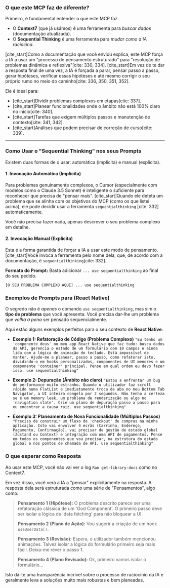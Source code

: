 ### O que este MCP faz de diferente?

Primeiro, é fundamental entender o que este MCP faz.

  * O **Context7** (que já usámos) é uma ferramenta para *buscar dados* (documentação atualizada).
  * O **Sequential Thinking** é uma ferramenta para *mudar como a IA raciocina*.

[cite\_start]Como a documentação que você enviou explica, este MCP força a IA a usar um "processo de pensamento estruturado" para "resolução de problemas dinâmica e reflexiva"[cite: 330, 334]. [cite\_start]Em vez de te dar a resposta final de uma vez, a IA é forçada a parar, pensar passo a passo, gerar hipóteses, verificar essas hipóteses e até mesmo corrigir o seu próprio rumo no meio do caminho[cite: 336, 350, 351, 352].

Ele é ideal para:

  * [cite\_start]Dividir problemas complexos em etapas[cite: 337].
  * [cite\_start]Planear funcionalidades onde o âmbito não está 100% claro no início[cite: 340].
  * [cite\_start]Tarefas que exigem múltiplos passos e manutenção de contexto[cite: 341, 342].
  * [cite\_start]Análises que podem precisar de correção de curso[cite: 339].

-----

### Como Usar o "Sequential Thinking" nos seus Prompts

Existem duas formas de o usar: automática (implícita) e manual (explícita).

#### 1\. Invocação Automática (Implícita)

Para problemas genuinamente complexos, o Cursor (especialmente com modelos como o Claude 3.5 Sonnet) é inteligente o suficiente para reconhecer que precisa de "pensar mais". [cite\_start]Quando ele deteta um problema que se alinha com os objetivos do MCP (como os que listei acima), ele pode decidir usar a ferramenta `sequentialthinking` [cite: 332] automaticamente.

Você não precisa fazer nada, apenas descrever o seu problema complexo em detalhe.

#### 2\. Invocação Manual (Explícita)

Esta é a forma garantida de forçar a IA a usar este modo de pensamento. [cite\_start]Você invoca a ferramenta pelo nome dela, que, de acordo com a documentação, é `sequentialthinking`[cite: 332].

**Formato do Prompt:**
Basta adicionar `... use sequentialthinking` ao final do seu pedido.

```
[O SEU PROBLEMA COMPLEXO AQUI] ... use sequentialthinking
```

### Exemplos de Prompts para (React Native)

O segredo não é *apenas* o comando `use sequentialthinking`, mas sim o **tipo de problema** que você apresenta. Você precisa dar-lhe um problema que *valha a pena* ser pensado sequencialmente.

Aqui estão alguns exemplos perfeitos para o seu contexto de **React Native**:

  * **Exemplo 1: Refatoração de Código (Problema Complexo)**
    `"Eu tenho um 'componente deus' no meu app React Native que faz tudo: busca dados da API, gerencia o estado de um formulário com 10 campos e ainda lida com a lógica de animação do teclado. Está impossível de manter. Ajude-me a planear, passo a passo, como refatorar isto, dividindo-o em hooks personalizados, componentes de UI menores e um componente 'container' principal. Pense em qual ordem eu devo fazer isso. use sequentialthinking"`

  * **Exemplo 2: Depuração (Âmbito não claro)**
    `"Estou a enfrentar um bug de performance muito estranho. Quando o utilizador faz scroll rápido numa FlatList e imediatamente troca de aba no meu Bottom Tab Navigator, a UI inteira congela por 2 segundos. Não tenho a certeza se é um memory leak, um problema de renderização ou algo no 'navigation state'. Crie um plano de depuração passo a passo para eu encontrar a causa raiz. use sequentialthinking"`

  * **Exemplo 3: Planeamento de Nova Funcionalidade (Múltiplos Passos)**
    `"Preciso de construir um fluxo de 'checkout' de compras na minha aplicação. Isto vai envolver 4 ecrãs (Carrinho, Endereço, Pagamento, Confirmação), vai precisar de gestão de estado global (Zustand ou Context) e integração com uma API de pagamentos. Pense em todos os componentes que vou precisar, na estrutura do estado global e nos pontos de chamada de API. use sequentialthinking"`

### O que esperar como Resposta

Ao usar este MCP, você não vai ver o log `Ran get-library-docs` como no Context7.

Em vez disso, você verá a IA a "pensar" explicitamente na resposta. A resposta dela será estruturada como uma série de "Pensamentos", algo como:

> **Pensamento 1 (Hipótese):** O problema descrito parece ser uma refatoração clássica de um 'God Component'. O primeiro passo deve ser isolar a lógica de 'data fetching' para não bloquear a UI.
>
> **Pensamento 2 (Plano de Ação):** Vou sugerir a criação de um hook `useUserData()`.
>
> **Pensamento 3 (Revisão):** Espera, o utilizador também mencionou animações. Talvez isolar a lógica do formulário primeiro seja mais fácil. Deixa-me rever o passo 1.
>
> **Pensamento 4 (Plano Revisado):** Ok, primeiro vamos isolar o formulário...

Isto dá-te uma transparência incrível sobre o processo de raciocínio da IA e geralmente leva a soluções muito mais robustas e bem planeadas.